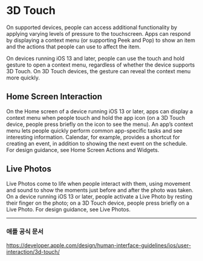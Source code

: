 # 3D Touch

On supported devices, people can access additional functionality by applying varying levels of pressure to the touchscreen. Apps can respond by displaying a context menu (or supporting Peek and Pop) to show an item and the actions that people can use to affect the item.

On devices running iOS 13 and later, people can use the touch and hold gesture to open a context menu, regardless of whether the device supports 3D Touch. On 3D Touch devices, the gesture can reveal the context menu more quickly.

## Home Screen Interaction

On the Home screen of a device running iOS 13 or later, apps can display a context menu when people touch and hold the app icon (on a 3D Touch device, people press briefly on the icon to see the menu). An app’s context menu lets people quickly perform common app-specific tasks and see interesting information. Calendar, for example, provides a shortcut for creating an event, in addition to showing the next event on the schedule. For design guidance, see Home Screen Actions and Widgets.

## Live Photos
Live Photos come to life when people interact with them, using movement and sound to show the moments just before and after the photo was taken. On a device running iOS 13 or later, people activate a Live Photo by resting their finger on the photo; on a 3D Touch device, people press briefly on a Live Photo. For design guidance, see Live Photos.

---

### 애플 공식 문서

https://developer.apple.com/design/human-interface-guidelines/ios/user-interaction/3d-touch/
